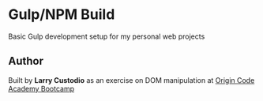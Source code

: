 # Gulp/NPM Build
Basic Gulp development setup for my personal web projects

## Author
Built by **Larry Custodio** as an exercise on DOM manipulation at [Origin Code Academy Bootcamp](http://http://origincodeacademy.com)